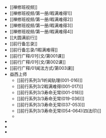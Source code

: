 - [[禅修班视频]]
- [[禅修班视频/第一册/暇满难得1]]
- [[禅修班视频/第一册/暇满难得2]]
- [[禅修班视频/第一册/暇满难得3]]
- [[禅修班视频/第一册/暇满难得4]]
- [[大圆满前行]]
- [[前行备忘录]]
- [[前行备忘录/1暇满难得]]
- [[前行广释/01引文/第001课]]
- [[前行广释/01引文/第002课]]
- [[前行广释/01闻法方式/第003课]]
- 益西上师
	- [[前行系列3/1听闻轨理(001-016)]]
	- [[前行系列3/2暇满难得(001-017)]]
	- [[前行系列3/3寿命无常(001-018)]]
	- [[前行系列3/3寿命无常(019-036)]]
	- [[前行系列3/3寿命无常(037-053)]]
	- [[前行系列3/3寿命无常(054-064)(四法印)]]
	-
-
-
-